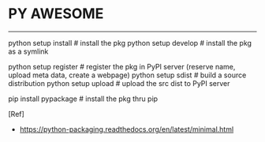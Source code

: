 # PY AWESOME #
- - - - 
python setup install    # install the pkg
python setup develop    # install the pkg as a symlink

python setup register   # register the pkg in PyPI server (reserve name, upload meta data, create a webpage)
python setup sdist      # build a source distribution
python setup upload     # upload the src dist to PyPI server

pip install pypackage   # install the pkg thru pip

[Ref]
- https://python-packaging.readthedocs.org/en/latest/minimal.html
